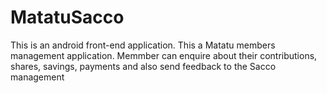 # MatatuSacco
This is an android front-end application.
This a Matatu members  management application.
Memmber can enquire about their contributions, shares, savings, payments and also send feedback to the Sacco management
